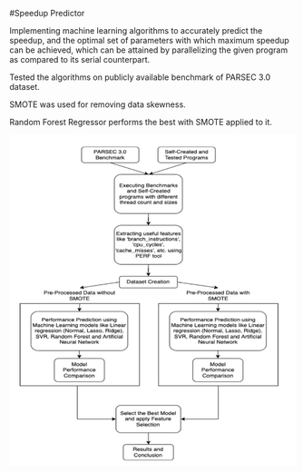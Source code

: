 #Speedup Predictor

Implementing machine learning algorithms to accurately predict the speedup, and the optimal set of parameters with which maximum speedup can be achieved, which can be attained by parallelizing the given program as compared to its serial counterpart. 

Tested the algorithms on publicly available benchmark of PARSEC 3.0 dataset. 

SMOTE was used for removing data skewness. 

Random Forest Regressor performs the best with SMOTE applied to it.

![Arch](https://github.com/imnishanth/SpeedupPredictor/blob/main/sp-arch.png)
